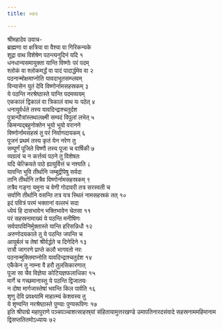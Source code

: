 ```yaml
---
title: ०७२

---
```

श्रीमहादेव उवाच-  
ब्राह्मणा वा क्षत्रिया वा वैश्या वा गिरिकन्यके  
शूद्रा वाथ विशेषेण पठन्त्यनुदिनं यदि १  
धनधान्यसमायुक्ता यान्ति विष्णोः परं पदम्  
श्लोकं वा श्लोकमर्द्धं वा पादं पादार्द्धमेव वा २  
पठनान्मोक्षमाप्नोति यावदाभूतसम्प्लवम्  
विन्यासेन युतं देवि विष्णोर्नामसहस्रकम् ३  
ये पठन्ति नरश्रेष्ठास्ते यान्ति पदमव्ययम्  
एककालं द्विकालं वा त्रिकालं वाथ यः पठेत् ४  
धनायुर्वर्धते तस्य यावदिन्द्राश्चतुर्दश  
पुत्रान्पौत्रांस्तथालक्ष्मी सम्पदं विपुलां लभेत् ५  
किमन्यद्बहुनोक्तेन भूयो भूयो वरानने  
विष्णोर्नामसहस्रं तु परं निर्वाणदायकम् ६  
पूजनं प्रथमं तस्य कृतं येन नरेण तु  
सम्पूर्णं पूजिते विष्णौ तस्य पूजा च वार्षिकी ७  
व्यग्रत्वं च न कर्त्तव्यं पठने तु विशेषतः  
यदि चेत्क्रियते पाठे ह्यायुर्वित्तं च नश्यति ८  
यावन्ति भुवि तीर्थानि जम्बुद्वीपेषु सर्वदा  
तानि तीर्थानि तत्रैव विष्णोर्नामसहस्रकम् ९  
तत्रैव गङ्गा यमुना च वेणी गोदावरी तत्र सरस्वती च  
सर्वाणि तीर्थानि वसन्ति तत्र यत्र स्थितं नामसहस्रकं तत् १०  
इदं पवित्रं परमं भक्तानां वल्लभं सदा  
ध्येयं हि दासभावेन भक्तिभावेन चेतसा ११  
परं सहस्रनामाख्यं ये पठन्ति मनीषिणः  
सर्वपापविनिर्मुक्तास्ते यान्ति हरिसन्निधौ १२  
अरुणोदयकाले तु ये पठन्ति जपन्ति च  
आयुर्बलं च तेषां श्रीर्वर्द्धते च दिनेदिने १३  
रात्रौ जागरणे प्राप्ते कलौ भागवतो नरः  
पठनान्मुक्तिमाप्नोति यावदिन्द्राश्चतुर्दश १४  
एकैकेन तु नाम्ना वै हरौ तुलसिकारणात्  
पूजा सा चैव विज्ञेया कोटियज्ञफलाधिका १५  
मार्गे च गच्छमानास्तु ये पठन्ति द्विजातयः  
न दोषा मार्गजास्तेषां भवन्ति किल पार्वति १६  
शृणु देवि प्रवक्ष्यामि माहात्म्यं केशवस्य तु  
ये शृण्वन्ति नरश्रेष्ठास्ते पुण्याः पुण्यरूपिणः १७  
इति श्रीपाद्मे महापुराणे पञ्चपञ्चाशत्साहस्र्यां संहितायामुत्तरखण्डे उमापतिनारदसंवादे सहस्रनाममहिमानाम द्विसप्ततितमोऽध्यायः ७२